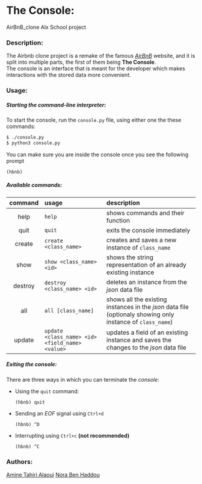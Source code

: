 # The Console:

AirBnB_clone Alx School project

### Description:

The Airbnb clone project is a remake of the famous [_AirBnB_](airbnb.com) website, and it is split into multiple parts, the first of them being **The Console**.  
The console is an interface that is meant for the developer which makes interactions with the stored data more convenient.

### Usage:

##### Starting the command-line interpreter:

To start the console, run the `console.py` file, using either one the these commands:

```bash
$ ./console.py
$ python3 console.py
```

You can make sure you are inside the console once you see the following prompt

    (hbnb)

##### Available commands:

|command | usage | description|
|:------:|:------|:-----------|
|help    |`help` |shows commands and their function|
|quit    |`quit` |exits the console immediately|
|create  |`create <class_name>`|creates and saves a new instance of `class_name`|
|show    |`show <class_name> <id>`|shows the string representation of an already existing instance|
|destroy |`destroy <class_name> <id>`|deletes an instance from the _json_ data file|
|all     |`all [class_name]`|shows all the existing instances in the _json_ data file (optionaly showing only instance of `class_name`)|
|update  |`update <class_name> <id> <field_name> <value>`|updates a field of an existing instance and saves the changes to the _json_ data file|

##### Exiting the console:

There are three ways in which you can terminate the *console*:

  - Using the `quit` command:

        (hbnb) quit

  - Sending an *EOF* signal using `Ctrl+d`

        (hbnb) ^D

  - Interrupting using `Ctrl+c` **(not recommended)**

        (hbnb) ^C

### Authors:

[Amine Tahiri Alaoui](hexninja10@gmail.com)
[Nora Ben Haddou](Nor.Benhaddou@gmail.com)
